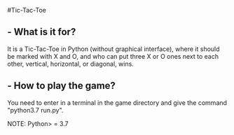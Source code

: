 #Tic-Tac-Toe

<h2> - What is it for?</h2>
    <p>It is a Tic-Tac-Toe in Python (without graphical interface), where it should be marked with X and O, and who can put three X or O ones next to each other,
    vertical, horizontal, or diagonal, wins.</p>

<h2>- How to play the game?</h2>
    <p>You need to enter in a terminal in the game directory and give the command "python3.7 run.py".</p>
    <p>NOTE: Python> = 3.7</p>
